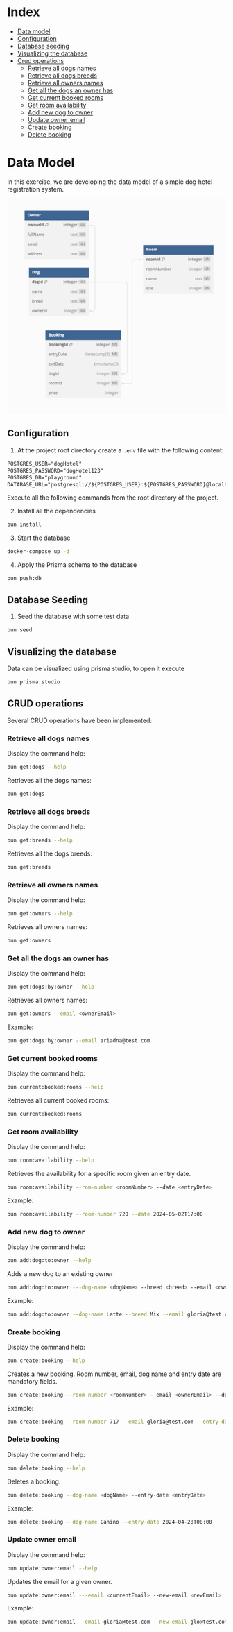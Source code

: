 # Index

* [Data model](#data-model)
* [Configuration](#configuration)
* [Database seeding](#database-seeding)
* [Visualizing the database](#visualizing-the-database)
* [Crud operations](#crud-operations)
  * [Retrieve all dogs names](#retrieve-all-dogs-names)
  * [Retrieve all dogs breeds](#retrieve-all-dogs-breeds)
  * [Retrieve all owners names](#retrieve-all-owners-names)
  * [Get all the dogs an owner has](#get-all-the-dogs-an-owner-has)
  * [Get current booked rooms](#get-current-booked-rooms)
  * [Get room availability](#get-room-availability)
  * [Add new dog to owner](#add-new-dog-to-owner)
  * [Update owner email](#update-owner-email)
  * [Create booking](#create-booking)
  * [Delete booking](#delete-booking)

# Data Model

In this exercise, we are developing the data model of a simple dog hotel registration system.

![Database Model](model.png)


## Configuration

1. At the project root directory create a `.env` file with the following content:

```
POSTGRES_USER="dogHotel"
POSTGRES_PASSWORD="dogHotel123"
POSTGRES_DB="playground"
DATABASE_URL="postgresql://${POSTGRES_USER}:${POSTGRES_PASSWORD}@localhost:5432/${POSTGRES_DB}"
```

Execute all the following commands from the root directory of the project.

2. Install all the dependencies

```bash
bun install
```

3. Start the database

```bash
docker-compose up -d
```

4. Apply the Prisma schema to the database

```bash
bun push:db
```

## Database Seeding

1. Seed the database with some test data

```bash
bun seed
```

## Visualizing the database

Data can be visualized using prisma studio, to open it execute

```bash
bun prisma:studio
```

## CRUD operations

Several CRUD operations have been implemented:

### Retrieve all dogs names

Display the command help:

```bash
bun get:dogs --help
```

Retrieves all the dogs names:

```bash
bun get:dogs
```

### Retrieve all dogs breeds

Display the command help:

```bash
bun get:breeds --help
```

Retrieves all the dogs breeds:

```bash
bun get:breeds
```

### Retrieve all owners names

Display the command help:

```bash
bun get:owners --help
```

Retrieves all owners names:

```bash
bun get:owners
```

### Get all the dogs an owner has

Display the command help:

```bash
bun get:dogs:by:owner --help
```

Retrieves all owners names:

```bash
bun get:owners --email <ownerEmail>
```

Example:

```bash
bun get:dogs:by:owner --email ariadna@test.com
```

### Get current booked rooms

Display the command help:

```bash
bun current:booked:rooms --help
```

Retrieves all current booked rooms:

```bash
bun current:booked:rooms
```

### Get room availability

Display the command help:

```bash
bun room:availability --help
```

Retrieves the availability for a specific room given an entry date.

```bash
bun room:availability --rom-number <roomNumber> --date <entryDate>
```

Example:

```bash
bun room:availability --room-number 720 --date 2024-05-02T17:00
```

### Add new dog to owner

Display the command help:

```bash
bun add:dog:to:owner --help
```

Adds a new dog to an existing owner

```bash
bun add:dog:to:owner ---dog-name <dogName> --breed <breed> --email <ownerEmail>
```

Example:

```bash
bun add:dog:to:owner --dog-name Latte --breed Mix --email gloria@test.com
```

### Create booking

Display the command help:

```bash
bun create:booking --help
```

Creates a new booking. Room number, email, dog name and entry date are mandatory fields.

```bash
bun create:booking --room-number <roomNumber> --email <ownerEmail> --dog-name <dogName> --entry-date <entryDate> --exit-date <exitDate> --price <price>
```

Example:

```bash
bun create:booking --room-number 717 --email gloria@test.com --entry-date 2025-04-28T08:00 --exit-date 2025-04-30T08:00 --dog-name Xoco --price 100
```

### Delete booking

Display the command help:

```bash
bun delete:booking --help
```

Deletes a booking.

```bash
bun delete:booking --dog-name <dogName> --entry-date <entryDate>
```

Example:

```bash
bun delete:booking --dog-name Canino --entry-date 2024-04-28T08:00
```

### Update owner email

Display the command help:

```bash
bun update:owner:email --help
```

Updates the email for a given owner.

```bash
bun update:owner:email ---email <currentEmail> --new-email <newEmail>
```

Example:

```bash
bun update:owner:email --email gloria@test.com --new-email glo@test.com
```


    